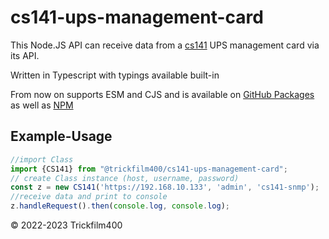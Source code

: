 
# cs141-ups-management-card

This Node.JS API can receive data from a [cs141](https://www.generex.de/support/downloads/ups/cs141) UPS management card via its API.

Written in Typescript with typings available built-in

From now on supports ESM and CJS and is available on [GitHub Packages](https://github.com/Trickfilm400/cs141-ups-mangement-card) as well as [NPM](https://www.npmjs.com/package/@trickfilm400/cs141-ups-mangement-card)


## Example-Usage
```typescript
//import Class
import {CS141} from "@trickfilm400/cs141-ups-management-card";
// create Class instance (host, username, password)
const z = new CS141('https://192.168.10.133', 'admin', 'cs141-snmp');
//receive data and print to console
z.handleRequest().then(console.log, console.log);
```


&copy; 2022-2023 Trickfilm400
